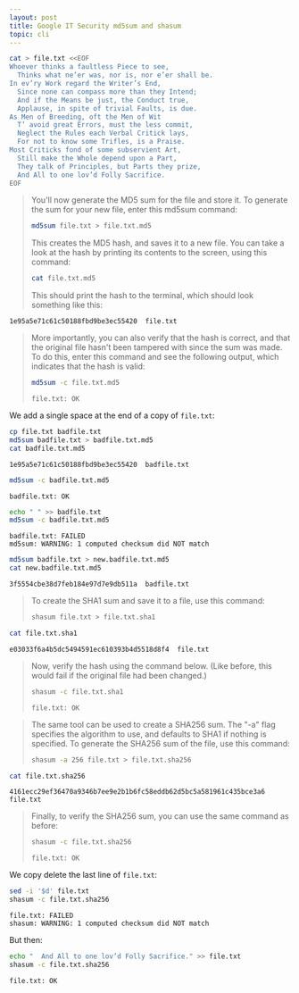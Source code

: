 ```yaml
---
layout: post
title: Google IT Security md5sum and shasum
topic: cli
---
```


```bash
cat > file.txt <<EOF
Whoever thinks a faultless Piece to see,
  Thinks what ne’er was, nor is, nor e’er shall be.
In ev’ry Work regard the Writer’s End,
  Since none can compass more than they Intend;
  And if the Means be just, the Conduct true,
  Applause, in spite of trivial Faults, is due.
As Men of Breeding, oft the Men of Wit
  T’ avoid great Errors, must the less commit,
  Neglect the Rules each Verbal Critick lays,
  For not to know some Trifles, is a Praise.
Most Criticks fond of some subservient Art,
  Still make the Whole depend upon a Part,
  They talk of Principles, but Parts they prize,
  And All to one lov’d Folly Sacrifice.
EOF
```

> You'll now generate the MD5 sum for the file and store it. To generate the sum for your new file, enter this md5sum command:
>
> ```bash
> md5sum file.txt > file.txt.md5
> ```
> This creates the MD5 hash, and saves it to a new file. You can take a look at the hash by printing its contents to the screen, using this command:
>
> ```bash
> cat file.txt.md5
> ```
> This should print the hash to the terminal, which should look something like this:

`1e95a5e71c61c50188fbd9be3ec55420  file.txt`

> More importantly, you can also verify that the hash is correct, and that the original file hasn't been tampered with since the sum was made. To do this, enter this command and see the following output, which indicates that the hash is valid:
>
> ```bash
> md5sum -c file.txt.md5
> ```
>
> `file.txt: OK`

We add a single space at the end of a copy of `file.txt`:

```bash
cp file.txt badfile.txt
md5sum badfile.txt > badfile.txt.md5
cat badfile.txt.md5
```

`1e95a5e71c61c50188fbd9be3ec55420  badfile.txt`

```bash
md5sum -c badfile.txt.md5
```

```
badfile.txt: OK
```

```bash
echo " " >> badfile.txt
md5sum -c badfile.txt.md5
```

```
badfile.txt: FAILED
md5sum: WARNING: 1 computed checksum did NOT match
```

```bash
md5sum badfile.txt > new.badfile.txt.md5
cat new.badfile.txt.md5
```

`3f5554cbe38d7feb184e97d7e9db511a  badfile.txt`

> To create the SHA1 sum and save it to a file, use this command:
>
> ```bash
> shasum file.txt > file.txt.sha1
> ```

```bash
cat file.txt.sha1
```
```
e03033f6a4b5dc5494591ec610393b4d5518d8f4  file.txt
```

> Now, verify the hash using the command below. (Like before, this would fail if the original file had been changed.)
>
> ```bash
> shasum -c file.txt.sha1
> ```
>
> `file.txt: OK`

> The same tool can be used to create a SHA256 sum. The "-a" flag specifies the algorithm to use, and defaults to SHA1 if nothing is specified. To generate the SHA256 sum of the file, use this command:
>
> ```bash
> shasum -a 256 file.txt > file.txt.sha256
> ```

```bash
cat file.txt.sha256
```
```
4161ecc29ef36470a9346b7ee9e2b1b6fc58eddb62d5bc5a581961c435bce3a6  file.txt
```

> Finally, to verify the SHA256 sum, you can use the same command as before:
>
> ```bash
> shasum -c file.txt.sha256
> ```
>
> `file.txt: OK`

We copy delete the last line of `file.txt`:

```bash
sed -i '$d' file.txt
shasum -c file.txt.sha256
```

```
file.txt: FAILED
shasum: WARNING: 1 computed checksum did NOT match
```

But then:

```bash
echo "  And All to one lov’d Folly Sacrifice." >> file.txt
shasum -c file.txt.sha256
```

`file.txt: OK`